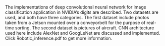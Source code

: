 The implementations of deep convolutional neural network for image classification application in NVIDIA’s digits are
described. Two datasets are used, and both have three categories. The first dataset include photos taken from a Jetson mounted over
a conveyorbelt for the purpose of real-time sorting. The second dataset is pictures of aircraft. CNN architecture used here include
AlexNet and GoogLeNet are discussed and implemented.    
Click Robotic_inference.pdf to get more information.